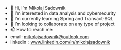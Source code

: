 - 👋 Hi, I’m Mikolaj Sadownik
- 👀 I’m interested in data analysis and cybersecurity
- 🌱 I’m currently learning Spring and Transact-SQL
- 💞️ I’m looking to collaborate on any type of project
- 📫 How to reach me:
- email: mikolajsadownik@outlook.com
- linkedin :  www.linkedin.com/in/mikołajsadownik
<!---
mikolajsadownik/mikolajsadownik is a ✨ special ✨ repository because its `README.md` (this file) appears on your GitHub profile.
You can click the Preview link to take a look at your changes.
--->
